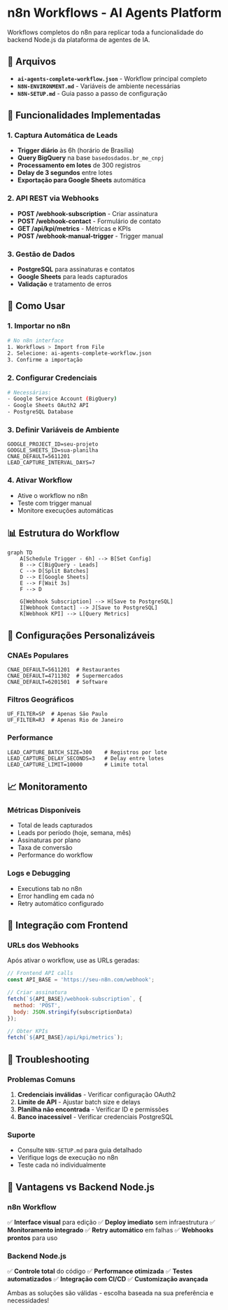 # n8n Workflows - AI Agents Platform

Workflows completos do n8n para replicar toda a funcionalidade do backend Node.js da plataforma de agentes de IA.

## 📁 Arquivos

- **`ai-agents-complete-workflow.json`** - Workflow principal completo
- **`N8N-ENVIRONMENT.md`** - Variáveis de ambiente necessárias  
- **`N8N-SETUP.md`** - Guia passo a passo de configuração

## 🎯 Funcionalidades Implementadas

### 1. Captura Automática de Leads
- **Trigger diário** às 6h (horário de Brasília)
- **Query BigQuery** na base `basedosdados.br_me_cnpj`
- **Processamento em lotes** de 300 registros
- **Delay de 3 segundos** entre lotes
- **Exportação para Google Sheets** automática

### 2. API REST via Webhooks
- **POST /webhook-subscription** - Criar assinatura
- **POST /webhook-contact** - Formulário de contato
- **GET /api/kpi/metrics** - Métricas e KPIs
- **POST /webhook-manual-trigger** - Trigger manual

### 3. Gestão de Dados
- **PostgreSQL** para assinaturas e contatos
- **Google Sheets** para leads capturados
- **Validação** e tratamento de erros

## 🚀 Como Usar

### 1. Importar no n8n
```bash
# No n8n interface
1. Workflows > Import from File
2. Selecione: ai-agents-complete-workflow.json
3. Confirme a importação
```

### 2. Configurar Credenciais
```bash
# Necessárias:
- Google Service Account (BigQuery)
- Google Sheets OAuth2 API  
- PostgreSQL Database
```

### 3. Definir Variáveis de Ambiente
```env
GOOGLE_PROJECT_ID=seu-projeto
GOOGLE_SHEETS_ID=sua-planilha
CNAE_DEFAULT=5611201
LEAD_CAPTURE_INTERVAL_DAYS=7
```

### 4. Ativar Workflow
- Ative o workflow no n8n
- Teste com trigger manual
- Monitore execuções automáticas

## 📊 Estrutura do Workflow

```mermaid
graph TD
    A[Schedule Trigger - 6h] --> B[Set Config]
    B --> C[BigQuery - Leads]
    C --> D[Split Batches]
    D --> E[Google Sheets]
    E --> F[Wait 3s]
    F --> D
    
    G[Webhook Subscription] --> H[Save to PostgreSQL]
    I[Webhook Contact] --> J[Save to PostgreSQL]
    K[Webhook KPI] --> L[Query Metrics]
```

## 🔧 Configurações Personalizáveis

### CNAEs Populares
```env
CNAE_DEFAULT=5611201  # Restaurantes
CNAE_DEFAULT=4711302  # Supermercados  
CNAE_DEFAULT=6201501  # Software
```

### Filtros Geográficos
```env
UF_FILTER=SP  # Apenas São Paulo
UF_FILTER=RJ  # Apenas Rio de Janeiro
```

### Performance
```env
LEAD_CAPTURE_BATCH_SIZE=300    # Registros por lote
LEAD_CAPTURE_DELAY_SECONDS=3   # Delay entre lotes
LEAD_CAPTURE_LIMIT=10000       # Limite total
```

## 📈 Monitoramento

### Métricas Disponíveis
- Total de leads capturados
- Leads por período (hoje, semana, mês)
- Assinaturas por plano
- Taxa de conversão
- Performance do workflow

### Logs e Debugging
- Executions tab no n8n
- Error handling em cada nó
- Retry automático configurado

## 🔄 Integração com Frontend

### URLs dos Webhooks
Após ativar o workflow, use as URLs geradas:

```javascript
// Frontend API calls
const API_BASE = 'https://seu-n8n.com/webhook';

// Criar assinatura
fetch(`${API_BASE}/webhook-subscription`, {
  method: 'POST',
  body: JSON.stringify(subscriptionData)
});

// Obter KPIs  
fetch(`${API_BASE}/api/kpi/metrics`);
```

## 🚨 Troubleshooting

### Problemas Comuns
1. **Credenciais inválidas** - Verificar configuração OAuth2
2. **Limite de API** - Ajustar batch size e delays
3. **Planilha não encontrada** - Verificar ID e permissões
4. **Banco inacessível** - Verificar credenciais PostgreSQL

### Suporte
- Consulte `N8N-SETUP.md` para guia detalhado
- Verifique logs de execução no n8n
- Teste cada nó individualmente

## 📝 Vantagens vs Backend Node.js

### n8n Workflow
✅ **Interface visual** para edição
✅ **Deploy imediato** sem infraestrutura
✅ **Monitoramento integrado**
✅ **Retry automático** em falhas
✅ **Webhooks prontos** para uso

### Backend Node.js  
✅ **Controle total** do código
✅ **Performance otimizada**
✅ **Testes automatizados**
✅ **Integração com CI/CD**
✅ **Customização avançada**

Ambas as soluções são válidas - escolha baseada na sua preferência e necessidades!